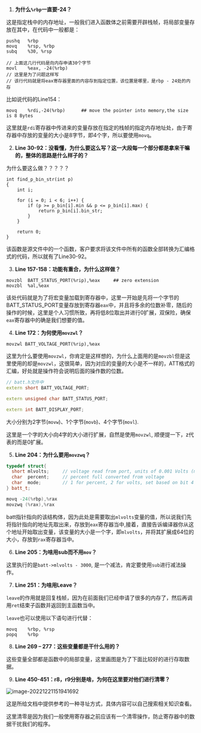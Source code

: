 1. **为什么`%rbp`一直要-24？**

这是指定栈中的内存地址，一般我们进入函数体之前需要开辟栈帧，将局部变量存放在其中，在代码中一般都是：


```assembly
pushq 	%rbp
movq 	%rsp, %rbp
subq 	%30, %rsp

// 上面这几行代码是向内存申请30个字节
movl 	%eax, -24(%rbp)
// 这里是为了问题这样写
// 该行代码就是将eax寄存器里面的内容存到指定位置，该位置是哪里，是rbp - 24处的内存
```

比如说代码的Line154：

```assembly
movq    %rdi,-24(%rbp)      ## move the pointer into memory,the size is 8 Bytes
```

这里就是`rdi`寄存器中传进来的变量存放在指定的栈帧的指定内存地址处，由于寄存器中存放的变量的大小是8字节，即4个字，所以要使用`movq`。

2. **Line 30-92：没看懂，为什么要这么写？这一大段每一个部分都是拿来干嘛的，整体的思路是什么样子的？**

为什么要这么做？？？？？

```assembly
int find_p_bin_str(int p)
{
    int i;

    for (i = 0; i < 6; i++) {
        if (p >= p_bin[i].min && p <= p_bin[i].max) {
            return p_bin[i].bin_str;
        }
    }

    return 0;
}
```

该函数是源文件中的一个函数，客户要求将该文件中所有的函数全部转换为汇编格式的代码，所以就有了Line30-92。

3. **Line 157-158：功能有重合，为什么这样做？**

```assembly
movzbl  BATT_STATUS_PORT(%rip),%eax     ## zero extension
movzbl  %al,%eax
```

该处代码就是为了将宏变量加载到寄存器中，这里一开始是先将一个字节的BATT_STATUS_PORT变量存放到寄存器`eax`中，并且将多余的位数补零，随后的操作的时候，这里是个人习惯所致，再将低8位取出并进行0扩展，双保险，确保`eax`寄存器中的确是我们想要的值。

4. **Line 172：为何使用`movzwl`？**

```assembly
movzwl BATT_VOLTAGE_PORT(%rip),%eax 
```

这里为什么要使用`movzwl`，你肯定是这样想的，为什么上面用的是`movzbl`但是这里使用的却是`movzwl`，这很简单，因为对应的变量的大小是不一样的，ATT格式的汇编，好处就是操作符会说明后面的操作数的位数。

```c++
// batt.h文件中
extern short BATT_VOLTAGE_PORT;

extern unsigned char BATT_STATUS_PORT;

extern int BATT_DISPLAY_PORT;
```

大小分别为2字节(`movw`)、1个字节(`movb`)、4个字节(`movl`).

这里是一个字的大小向4字的大小进行扩展，自然是使用`movzwl`, 顺便提一下，z代表的而是0扩展。

5. **Line 204：为什么要用`movzwq`？**

```c++
typedef struct{
  short mlvolts;     // voltage read from port, units of 0.001 Volts (milli Volts)
  char  percent;     // percent full converted from voltage
  char  mode;        // 1 for percent, 2 for volts, set based on bit 4 of BATT_STATUS_PORT
} batt_t;

movq -24(%rbp),%rax
movzwq (%rax),%rax
```

batt指针指向的该结构体，因为此处是需要取出`mlvolts`变量的值，所以说我们先将指针指向的地址先取出来，存放到`eax`寄存器当中,接着，直接告诉编译器你从这个地址开始取出变量，该变量的大小是一个字，即`mlvolts`，并将其扩展成64位的大小，存放到`rax`寄存器当中。

6. **Line 205：为啥用sub而不用`mov`？**

这里执行的是`batt->mlvolts - 3000`, 是一个减法，肯定要使用`sub`进行减法操作。

7. **Line 251：为啥用Leave？**

`leave`的作用就是回复栈帧，因为在前面我们已经申请了很多的内存了，然后再调用`ret`结束子函数并返回到主函数当中。

`leave`也可以使用以下语句进行代替：

```assembly
movq 	%rbp, %rsp
popq 	%rbp
```

8. **Line 269 – 277：这些变量都是干什么用的？**

这些变量全部都是函数中的局部变量，这里画图是为了下面比较好的进行存取数据。

9. **Line 450-451：r8，r9分别是啥，为何在这里要对他们进行清零？**

![image-20221221151941692](C:\Users\z1769\AppData\Roaming\Typora\typora-user-images\image-20221221151941692.png)

这是所给文档中提供参考的一种寻址方式，具体内容可以自己搜索相关知识查看。

这里清零是因为我们一般使用寄存器之前应该有一个清零操作，防止寄存器中的数据干扰我们的程序。